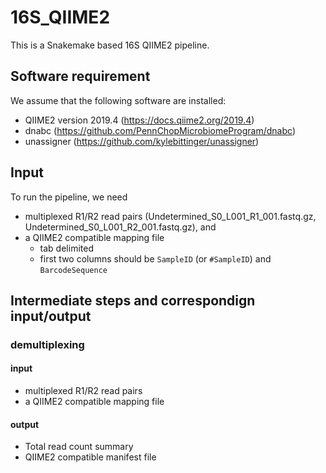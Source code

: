 # 16S_QIIME2
This is a Snakemake based 16S QIIME2 pipeline.

## Software requirement
We assume that the following software are installed:
- QIIME2 version 2019.4 (https://docs.qiime2.org/2019.4)
- dnabc (https://github.com/PennChopMicrobiomeProgram/dnabc)
- unassigner (https://github.com/kylebittinger/unassigner)

## Input
To run the pipeline, we need
- multiplexed R1/R2 read pairs (Undetermined_S0_L001_R1_001.fastq.gz, Undetermined_S0_L001_R2_001.fastq.gz), and
- a QIIME2 compatible mapping file
  - tab delimited
  - first two columns should be `SampleID` (or `#SampleID`) and `BarcodeSequence`

## Intermediate steps and correspondign input/output

### demultiplexing
#### input
- multiplexed R1/R2 read pairs
- a QIIME2 compatible mapping file
#### output
- Total read count summary
- QIIME2 compatible manifest file
